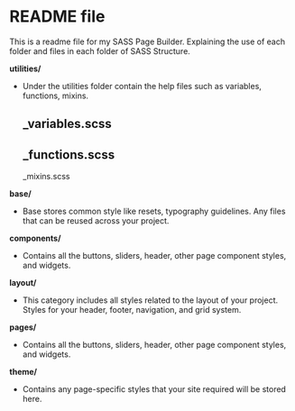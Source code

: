 # README file 
This is a readme file for my SASS Page Builder. Explaining  the use of each folder and files in each folder of SASS Structure.

**utilities/** 
- Under the utilities folder contain the help files such as variables, functions, mixins.
    
   	_variables.scss
	-
    _functions.scss
	-
	_mixins.scss

**base/**
- Base stores common style like resets, typography guidelines. Any files that can be reused across your project.

**components/**
- Contains all the buttons, sliders, header, other page component styles, and widgets.

**layout/**
- This category includes all styles related to the layout of your project. Styles for your header, footer, navigation, and grid system.

**pages/**
- Contains all the buttons, sliders, header, other page component styles, and widgets.

**theme/**
- Contains any page-specific styles that your site required will be stored here.